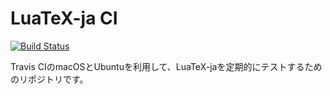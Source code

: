 LuaTeX-ja CI
====================

[![Build Status](https://travis-ci.org/y-yu/luatexja-ci.svg?branch=master)](https://travis-ci.org/y-yu/luatexja-ci)

Travis CIのmacOSとUbuntuを利用して、LuaTeX-jaを定期的にテストするためのリポジトリです。

